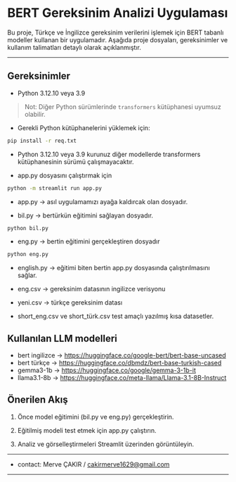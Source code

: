 # BERT Gereksinim Analizi Uygulaması

Bu proje, Türkçe ve İngilizce gereksinim verilerini işlemek için BERT tabanlı modeller kullanan bir uygulamadır. Aşağıda proje dosyaları, gereksinimler ve kullanım talimatları detaylı olarak açıklanmıştır.

---

## Gereksinimler

- Python 3.12.10 veya 3.9  
> Not: Diğer Python sürümlerinde `transformers` kütüphanesi uyumsuz olabilir.

- Gerekli Python kütüphanelerini yüklemek için:
```bash
pip install -r req.txt
```

- Python 3.12.10 veya 3.9 kurunuz diğer modellerde transformers kütüphanesinin sürümü çalışmayacaktır.

- app.py dosyasını çalıştırmak için 
```bash
python -m streamlit run app.py 
```

- app.py -> asıl uygulamamızı ayağa kaldırcak olan dosyadır.

- bil.py -> bertürkün eğitimini sağlayan dosyadır.
 ```bash
python bil.py
```

- eng.py -> bertin eğitimini gerçekleştiren dosyadır 
 ```bash
python eng.py
```

- english.py -> eğitimi biten bertin app.py dosyasında çalıştırılmasını sağlar. 

- eng.csv -> gereksinim datasının ingilizce verisyonu 
- yeni.csv -> türkçe gereksinim datası 

- short_eng.csv ve short_türk.csv test amaçlı yazılmış kısa datasetler. 

## Kullanılan LLM modelleri 
- bert ingilizce -> https://huggingface.co/google-bert/bert-base-uncased
- bert türkçe -> https://huggingface.co/dbmdz/bert-base-turkish-cased
- gemma3-1b -> https://huggingface.co/google/gemma-3-1b-it
- llama3.1-8b -> https://huggingface.co/meta-llama/Llama-3.1-8B-Instruct


## Önerilen Akış

1. Önce model eğitimini (bil.py ve eng.py) gerçekleştirin.

2. Eğitilmiş modeli test etmek için app.py çalıştırın.

3. Analiz ve görselleştirmeleri Streamlit üzerinden görüntüleyin.

------------------------------------------------------------------------
- contact: Merve ÇAKIR / cakirmerve1629@gmail.com
------------------------------------------------------------------------






